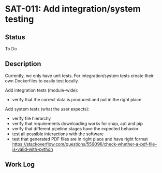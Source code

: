 # SAT-011: Add integration/system testing

## Status

To Do

## Description

Currently, we only have unit tests. For integration/system tests create their
own Dockerfiles to easily test locally.

Add integration tests (module-wide):

- verify that the correct data is produced and put in the right place

Add system tests (what the user expects):

- verify file hierarchy
- verify that requirements downloading works for snap, apt and pip
- verify that different pipeline stages have the expected behavior
- test all possible interactions with the software
- test that generated PDF files are in right place and have right format
  <https://stackoverflow.com/questions/559096/check-whether-a-pdf-file-is-valid-with-python>

## Work Log
